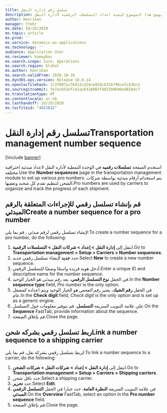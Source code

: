 ```yaml
---
title: تسلسل رقم إدارة النقل
description: يوضح هذا الموضوع كيفيه اعداد التسلسلات الرقمية لأداره النقل.
author: Henrikan
manager: tfehr
ms.date: 10/16/2020
ms.topic: article
ms.prod: ''
ms.service: dynamics-ax-applications
ms.technology: ''
audience: Application User
ms.reviewer: kamaybac
ms.search.scope: Core, Operations
ms.search.region: Global
ms.author: henrikan
ms.search.validFrom: 2020-10-16
ms.dyn365.ops.version: Release 10.0.14
ms.openlocfilehash: 2c3f087ac76412cd2dce93dcb31b796ce2cb3bc4
ms.sourcegitcommit: fe7ac653efcb1ac6318083f482394b96ed82b4c7
ms.translationtype: HT
ms.contentlocale: ar-SA
ms.lasthandoff: 10/29/2020
ms.locfileid: "4421832"
---
```

# <a name="transportation-management-number-sequence"></a><span data-ttu-id="94d4e-103">تسلسل رقم إدارة النقل</span><span class="sxs-lookup"><span data-stu-id="94d4e-103">Transportation management number sequence</span></span>

[!include [banner](../includes/banner.md)]

<span data-ttu-id="94d4e-104">استخدم الصفحة **تسلسلات رقميه** في الوحدة النمطية لأداره النقل لاعداد مبدئية احترافية مختلفه.</span><span class="sxs-lookup"><span data-stu-id="94d4e-104">Use the **Number sequences** page in the transportation management module to set up various pro numbers.</span></span> <span data-ttu-id="94d4e-105">يتم استخدام أرقام مبدئية بواسطة شركات الشحن لتنظيم تقدم كل شحنه وتعقبها.</span><span class="sxs-lookup"><span data-stu-id="94d4e-105">Pro numbers are used by carriers to organize and track the progress of each shipment.</span></span>

## <a name="create-a-number-sequence-for-a-pro-number"></a><span data-ttu-id="94d4e-106">قم بإنشاء تسلسل رقمي للإجراءات المتعلقة بالرقم المبدئي</span><span class="sxs-lookup"><span data-stu-id="94d4e-106">Create a number sequence for a pro number</span></span>

<span data-ttu-id="94d4e-107">لإنشاء تسلسل رقمي لرقم مبدئي ، قم بما يلي:</span><span class="sxs-lookup"><span data-stu-id="94d4e-107">To create a number sequence for a pro number, do the following:</span></span>

1. <span data-ttu-id="94d4e-108">انتقل إلى **إدارة النقل \> إعداد \> شركات النقل‬‬ \> التسلسلات الرقمية‬**.</span><span class="sxs-lookup"><span data-stu-id="94d4e-108">Go to **Transportation management \> Setup \> Carriers \> Number sequences**.</span></span>
1. <span data-ttu-id="94d4e-109">حدد **جديد** لإنشاء تسلسل رقمي جديد.</span><span class="sxs-lookup"><span data-stu-id="94d4e-109">Select **New** to create a new number sequence.</span></span>
1. <span data-ttu-id="94d4e-110">أدخل هوية فريدة واسمًا وصفيًا للتسلسل الرقمي.</span><span class="sxs-lookup"><span data-stu-id="94d4e-110">Enter a unique ID and descriptive name for the number sequence.</span></span>
1. <span data-ttu-id="94d4e-111">في الحقل **نوع التسلسل الرقمي**، يعد *رقم مبدئي* هو الخيار الوحيد.</span><span class="sxs-lookup"><span data-stu-id="94d4e-111">In the **Number sequence type** field, *Pro number* is the only option.</span></span>
1. <span data-ttu-id="94d4e-112">في الحقل **رقم الشيك**، يعتبر *رقم الفحص* هو الخيار الوحيد ويتم اعداده كمشغل عام.</span><span class="sxs-lookup"><span data-stu-id="94d4e-112">In the **Check digit** field, *Check digit* is the only option and is set up as a generic engine.</span></span>
1. <span data-ttu-id="94d4e-113">علي علامة التبويب السريعة **التسلسل**، قم بتوفير معلومات حول التسلسل.</span><span class="sxs-lookup"><span data-stu-id="94d4e-113">On the **Sequence** FastTab, provide information about the sequence.</span></span>
1. <span data-ttu-id="94d4e-114">قم بإغلاق الصفحة.</span><span class="sxs-lookup"><span data-stu-id="94d4e-114">Close the page.</span></span>

## <a name="link-a-number-sequence-to-a-shipping-carrier"></a><span data-ttu-id="94d4e-115">ربط تسلسل رقمي بشركه شحن</span><span class="sxs-lookup"><span data-stu-id="94d4e-115">Link a number sequence to a shipping carrier</span></span>

<span data-ttu-id="94d4e-116">لربط تسلسل رقمي بشركة نقل، قم بما يلي:</span><span class="sxs-lookup"><span data-stu-id="94d4e-116">To link a number sequence to a carrier, do the following:</span></span>

1. <span data-ttu-id="94d4e-117">انتقل إلى **إدارة النقل \> إعداد \> شركات النقل‬‬ \> شركات الشحن‬‬**.</span><span class="sxs-lookup"><span data-stu-id="94d4e-117">Go to **Transportation management \> Setup \> Carriers \> Shipping carriers**.</span></span>
1. <span data-ttu-id="94d4e-118">حدد ناقل شحن.</span><span class="sxs-lookup"><span data-stu-id="94d4e-118">Select a shipping carrier.</span></span>
1. <span data-ttu-id="94d4e-119">حدد **تحرير**.</span><span class="sxs-lookup"><span data-stu-id="94d4e-119">Select **Edit**.</span></span>
1. <span data-ttu-id="94d4e-120">في علامة التبويب السريعة **النظرة العامة**، حدد خيارا في الحقل **التسلسل الرقمي المبدئي**.</span><span class="sxs-lookup"><span data-stu-id="94d4e-120">On the **Overview** FastTab, select an option in the **Pro number sequence** field.</span></span>
1. <span data-ttu-id="94d4e-121">قم بإغلاق الصفحة.</span><span class="sxs-lookup"><span data-stu-id="94d4e-121">Close the page.</span></span>
